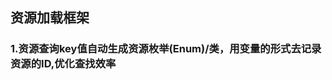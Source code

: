 <!--
 * @Author       : RannarYang
 * @Date         : 2021-04-21 21:26:24
 * @LastEditors  : RannarYang
 * @LastEditTime : 2021-04-21 21:31:52
 * @FilePath     : \Clientc:\Users\Administrator\Desktop\Workspace\UnityFramework\待完善部分.md
-->
## 资源加载框架
### 1.资源查询key值自动生成资源枚举(Enum)/类，用变量的形式去记录资源的ID,优化查找效率